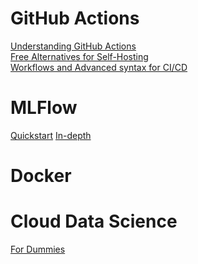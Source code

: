 # GitHub Actions

[Understanding GitHub Actions](https://docs.github.com/en/actions/learn-github-actions/understanding-github-actions)\
[Free Alternatives for Self-Hosting](https://stackshare.io/jenkins)\
[Workflows and Advanced syntax for CI/CD](https://docs.github.com/en/actions/using-workflows/about-workflows)

# MLFlow

[Quickstart](https://mlflow.org/docs/latest/quickstart.html)
[In-depth](https://mlflow.org/docs/latest/tracking.html)

# Docker


# Cloud Data Science

[For Dummies](https://www.kazzcade.com/wp-content/uploads/2022/08/Cloud-Data-Science-for-Dummies_compressed.pdf)